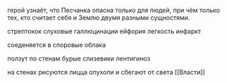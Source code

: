 
герой узнаёт, что Песчанка опасна только для людей, при чём только тех, кто считает себя и Землю двумя разными сущностями.

стрептокок
слуховые галлюцинации[](https://pathologic.fandom.com/ru/wiki/%D0%9F%D0%B5%D1%81%D1%87%D0%B0%D0%BD%D0%B0%D1%8F_%D0%AF%D0%B7%D0%B2%D0%B0#cite_note-:1-14)
ейфория легкость инфаркт

соеденяется в споровые облака

ползут по стенам бурые слизевики лентигиноз[](https://pathologic.fandom.com/ru/wiki/%D0%9F%D0%B5%D1%81%D1%87%D0%B0%D0%BD%D0%B0%D1%8F_%D0%AF%D0%B7%D0%B2%D0%B0#cite_note-31)

на стенах рисуются лицца опухоли и сбегают от света
[[Власти]]
